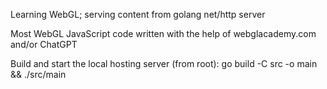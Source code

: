 Learning WebGL; serving content from golang net/http server

Most WebGL JavaScript code written with the help of webglacademy.com and/or ChatGPT

Build and start the local hosting server (from root): go build -C src -o main && ./src/main